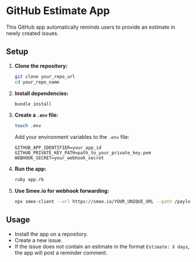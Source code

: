 
# GitHub Estimate App

This GitHub app automatically reminds users to provide an estimate in newly created issues.

## Setup

1. **Clone the repository:**
   ```sh
   git clone your_repo_url
   cd your_repo_name
   ```

2. **Install dependencies:**
   ```sh
   bundle install
   ```

3. **Create a `.env` file:**
   ```sh
   touch .env
   ```

   Add your environment variables to the `.env` file:
   ```env
   GITHUB_APP_IDENTIFIER=your_app_id
   GITHUB_PRIVATE_KEY_PATH=path_to_your_private_key.pem
   WEBHOOK_SECRET=your_webhook_secret
   ```

4. **Run the app:**
   ```sh
   ruby app.rb
   ```

5. **Use Smee.io for webhook forwarding:**
   ```sh
   npx smee-client --url https://smee.io/YOUR_UNIQUE_URL --path /payload --port 4567
   ```

## Usage

- Install the app on a repository.
- Create a new issue.
- If the issue does not contain an estimate in the format `Estimate: X days`, the app will post a reminder comment.
